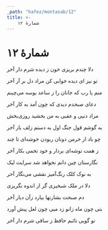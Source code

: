 ```yaml
---
_path: "hafez/montasab/12"
title: >-
    شمارهٔ ۱۲
---
```

# شمارهٔ ۱۲

<div class="b" id="bn1"><div class="m1"><p>دلا چندم بریزی خون ز دیده شرم دار آخر</p></div>
<div class="m2"><p>تو نیز ای دیده خوابی کن مراد دل بر آر آخر</p></div></div>
<div class="b" id="bn2"><div class="m1"><p>منم یا رب که جانان را ز ساعد بوسه می‌چینم</p></div>
<div class="m2"><p>دعای صبحدم دیدی که چون آمد به کار آخر </p></div></div>
<div class="b" id="bn3"><div class="m1"><p>مراد دنیی و عقبی به من بخشید روزی‌بخش</p></div>
<div class="m2"><p>به گوشم قول جنگ اول به دستم زلف یار آخر </p></div></div>
<div class="b" id="bn4"><div class="m1"><p>چو باد از خرمن دونان ربودن خوشه‌ای تا چند</p></div>
<div class="m2"><p>ز همت توشه‌ای بردار و خود تخمی بکار آخر </p></div></div>
<div class="b" id="bn5"><div class="m1"><p>نگارستان چین دانم نخواهد شد سرایت لیک</p></div>
<div class="m2"><p>به نوک کلک رنگ‌آمیز نقشی می‌نگار آخر </p></div></div>
<div class="b" id="bn6"><div class="m1"><p>دلا در ملک شبخیزی گر از اندوه نگریزی</p></div>
<div class="m2"><p>دم صبحت بشارتها بیارد زآن دیار آخر </p></div></div>
<div class="b" id="bn7"><div class="m1"><p>بتی چون ماه زانو زد میی چون لعل پیش آورد</p></div>
<div class="m2"><p>تو گویی تائبم حافظ ز ساقی شرم دار آخر</p></div></div>
